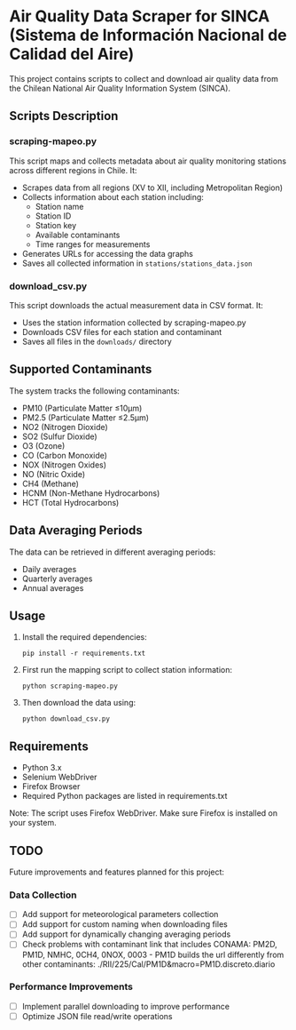 # Air Quality Data Scraper for SINCA (Sistema de Información Nacional de Calidad del Aire)

This project contains scripts to collect and download air quality data from the Chilean National Air Quality Information System (SINCA).

## Scripts Description

### scraping-mapeo.py

This script maps and collects metadata about air quality monitoring stations across different regions in Chile. It:

- Scrapes data from all regions (XV to XII, including Metropolitan Region)
- Collects information about each station including:
  - Station name
  - Station ID
  - Station key
  - Available contaminants
  - Time ranges for measurements
- Generates URLs for accessing the data graphs
- Saves all collected information in `stations/stations_data.json`

### download_csv.py

This script downloads the actual measurement data in CSV format. It:

- Uses the station information collected by scraping-mapeo.py
- Downloads CSV files for each station and contaminant
- Saves all files in the `downloads/` directory

## Supported Contaminants

The system tracks the following contaminants:

- PM10 (Particulate Matter ≤10μm)
- PM2.5 (Particulate Matter ≤2.5μm)
- NO2 (Nitrogen Dioxide)
- SO2 (Sulfur Dioxide)
- O3 (Ozone)
- CO (Carbon Monoxide)
- NOX (Nitrogen Oxides)
- NO (Nitric Oxide)
- CH4 (Methane)
- HCNM (Non-Methane Hydrocarbons)
- HCT (Total Hydrocarbons)

## Data Averaging Periods

The data can be retrieved in different averaging periods:

- Daily averages
- Quarterly averages
- Annual averages

## Usage

1. Install the required dependencies:
   ```
   pip install -r requirements.txt
   ```
2. First run the mapping script to collect station information:
   ```
   python scraping-mapeo.py
   ```
3. Then download the data using:
   ```
   python download_csv.py
   ```

## Requirements

- Python 3.x
- Selenium WebDriver
- Firefox Browser
- Required Python packages are listed in requirements.txt

Note: The script uses Firefox WebDriver. Make sure Firefox is installed on your system.

## TODO

Future improvements and features planned for this project:

### Data Collection

- [ ] Add support for meteorological parameters collection
- [ ] Add support for custom naming when downloading files
- [ ] Add support for dynamically changing averaging periods
- [ ] Check problems with contaminant link that includes CONAMA: PM2D, PM1D, NMHC, 0CH4, 0NOX, 0003 - PM1D builds the url differently from other contaminants: ./RII/225/Cal/PM1D&macro=PM1D.discreto.diario

### Performance Improvements

- [ ] Implement parallel downloading to improve performance
- [ ] Optimize JSON file read/write operations
